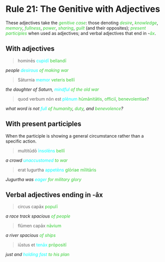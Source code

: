 # Rule 21: The Genitive with Adjectives

These adjectives take the <span style="color: limegreen">_genitive case_</span>: those denoting <span style="color: limegreen">_desire_</span>, <span style="color: limegreen">_knowledge_</span>, <span style="color: limegreen">_memory_</span>, <span style="color: limegreen">_fullness_</span>, <span style="color: limegreen">_power_</span>, <span style="color: limegreen">_sharing_</span>, <span style="color: limegreen">_guilt_</span> (and their opposites); _<span style="color: limegreen">present participles</span>_ when used as adjectives; and verbal adjectives that end in -<span style="color: limegreen">_āx_</span>.

## With adjectives

> hominēs <span style="color: cyan">cupidī</span> <span style="color: limegreen">bellandī</span>

_people <span style="color: cyan">desirous</span> <span style="color: limegreen">of making war</span>_

> Sāturnia <span style="color: cyan">memor</span> <span style="color: limegreen">veteris bellī</span>

_the daughter of Saturn, <span style="color: cyan">mindful</span> <span style="color: limegreen">of the old war</span>_

> quod verbum nōn est <span style="color: cyan">plēnum</span> <span style="color: limegreen">hūmānitātis</span>, <span style="color: limegreen">officiī</span>, <span style="color: limegreen">benevolentiae</span>?

_what word is not <span style="color: cyan">full</span> <span style="color: limegreen">of humanity</span>, <span style="color: limegreen">duty</span>, and <span style="color: limegreen">benevolence</span>?_

## With present participles

When the participle is showing a general circumstance rather than a specific action.

> multitūdō <span style="color: cyan">īnsolēns</span> <span style="color: limegreen">bellī</span>

_a crowd <span style="color: cyan">unaccustomed</span> <span style="color: limegreen">to war</span>_

> erat Iugurtha <span style="color: cyan">appetēns</span> <span style="color: limegreen">glōriae mīlitāris</span>

_Jugurtha was <span style="color: cyan">eager</span> <span style="color: limegreen">for military glory</span>_

## Verbal adjectives ending in -āx

> circus capāx <span style="color: limegreen">populī</span>

_a race track spacious <span style="color: limegreen">of people</span>_

> flūmen capāx <span style="color: limegreen">nāvium</span>

_a river spacious <span style="color: limegreen">of ships</span>_

> iūstus et <span style="color: cyan">tenāx</span> <span style="color: limegreen">prōpositī</span>

_just and <span style="color: cyan">holding fast</span> <span style="color: limegreen">to his plan</span>_